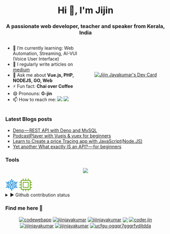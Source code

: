 <h1  align="center">Hi 👋, I'm Jijin</h1>
<h3  align="center">A passionate web developer, teacher and speaker from Kerala, India </h3>

<div style="display:flex;align-items:center;">
  <div style="flex:1;">
    <ul>
      <li>🌱 I’m currently learning: Web Automation, Streaming, AI-VUI (Voice User Interface)</li>
      <li>📝 I regularly write articles on <a href="https://medium.com/codewebapp/">medium</a></li>
      <li>💬 Ask me about <strong>Vue.js, PHP, NODEJS, GO, Web</strong></li>
      <li>⚡ Fun fact: <strong>Chai over Coffee</strong></li>
      <li>😄 Pronouns: <strong>G-jin</strong></li>
      <li>📫 How to reach me: <a href="https://linkedin.com/in/jijinjayakumar" target="blank"><img src="https://img.shields.io/badge/linkedin-%230077B5.svg?&style=for-the-badge&logo=linkedin&logoColor=white"></a> <a href="https://mailhide.io/e/kJ1DC" onclick="mailhidepopup=window.open('https://mailhide.io/e/kJ1DC','mailhidepopup','width=580,height=635'); return false;"><img src="https://img.shields.io/badge/gmail-%23D14836.svg?&style=for-the-badge&logo=gmail&logoColor=white"></a></li>
    </ul>
  </div>
  <div style="flex:1;text-align:center;">
    <a href="https://app.daily.dev/Jijin"><img src="https://api.daily.dev/devcards/457d424467d84d5eafcc1132aa8ad469.png?r=eek" width="200" alt="Jijin Jayakumar's Dev Card"/></a>
  </div>
</div>

  

### Latest Blogs posts

  

<!-- BLOG-POST-LIST:START -->
- [Deno — REST API with Deno and MySQL](https://medium.com/codewebapp/deno-rest-api-with-deno-and-mysql-2fdeb57ef1f8?source=rss----b8757f42a5d3---4)
- [PodcastPlayer with Vuejs &amp; vuex for beginners](https://medium.com/codewebapp/podcastplayer-with-vuejs-vuex-for-beginners-a0e6d02b9528?source=rss----b8757f42a5d3---4)
- [Learn to Create a price Tracing app with JavaScript&lpar;Node.JS&rpar;](https://medium.com/codewebapp/learn-to-create-a-price-tracing-app-with-javascript-node-js-bf4c9b6cc7ec?source=rss----b8757f42a5d3---4)
- [Yet another What exactly IS an API? — for beginners](https://medium.com/codewebapp/yet-another-what-exactly-is-an-api-for-beginners-347e5e4deaef?source=rss----b8757f42a5d3---4)
<!-- BLOG-POST-LIST:END -->

  

### Tools

<p align="center">
  <a href="https://skillicons.dev">
    <img src="https://skillicons.dev/icons?i=php,vue,nodejs,deno,js,ts,nuxtjs,mysql,postgres,mongodb,redis,prisma,firebase,supabase,graphql,tailwind,svelte,express,nestjs,react,laravel,jquery,angular,git,docker,gcp,aws,vscode,electron,go,dart,wasm,solidity,html,css,socket" />
  </a>
</p>

<!--
<p  align="left">

<img  src="https://cdn.jsdelivr.net/gh/devicons/devicon/icons/php/php-original.svg"  alt="php"  width="40"  height="40"/>  <img  src="https://cdn.jsdelivr.net/gh/devicons/devicon/icons/nodejs/nodejs-original-wordmark.svg"  alt="nodejs"  width="40"  height="40"/>  <img  src="https://cdn.jsdelivr.net/gh/devicons/devicon/icons/javascript/javascript-original.svg"  alt="javascript"  width="40"  height="40"/>  <img  src="https://cdn.jsdelivr.net/gh/devicons/devicon/icons/vuejs/vuejs-original.svg"  alt="vuejs"  width="40"  height="40"/><img  src="https://cdn.jsdelivr.net/gh/devicons/devicon/icons/go/go-original.svg"  alt="go"  width="40"  height="40"/><img  src="https://cdn.jsdelivr.net/gh/devicons/devicon/icons/react/react-original-wordmark.svg"  alt="react"  width="40"  height="40"/>  <img  src="https://cdn.jsdelivr.net/gh/devicons/devicon/icons/laravel/laravel-plain-wordmark.svg"  alt="laravel"  width="40"  height="40"/><img  src="https://cdn.jsdelivr.net/gh/devicons/devicon/icons/express/express-original-wordmark.svg"  alt="express"  width="40"  height="40"/>  <img  src="https://cdn.jsdelivr.net/gh/devicons/devicon/icons/adonisjs/adonisjs-original-wordmark.svg"  alt="adonisjs"  width="40"  height="40"/><img  src="https://www.vectorlogo.zone/logos/firebase/firebase-icon.svg"  alt="firebase"  width="40"  height="40"/><img  src="https://www.vectorlogo.zone/logos/git-scm/git-scm-icon.svg"  alt="git"  width="40"  height="40"/>  <img  src="https://cdn.jsdelivr.net/gh/devicons/devicon/icons/docker/docker-original-wordmark.svg"  alt="docker"  width="40"  height="40"/><img  src="https://docs.amplify.aws/assets/logo-dark.svg"  alt="amplify"  width="40"  height="40"/>  <img  src="https://cdn.jsdelivr.net/gh/devicons/devicon/icons/amazonwebservices/amazonwebservices-original-wordmark.svg"  alt="aws"  width="40"  height="40"/>  <img  src="https://cdn.jsdelivr.net/gh/devicons/devicon/icons/backbonejs/backbonejs-original-wordmark.svg"  alt="backbonejs"  width="40"  height="40"/>  <img  src="https://www.vectorlogo.zone/logos/gnu_bash/gnu_bash-icon.svg"  alt="bash"  width="40"  height="40"/>  <img  src="https://raw.githubusercontent.com/gilbarbara/logos/804dc257b59e144eaca5bc6ffd16949752c6f789/logos/bulma.svg"  alt="bulma"  width="40"  height="40"/>  <img  src="https://raw.githubusercontent.com/Hardik0307/Hardik0307/master/assets/canvasjs-charts.svg"  alt="canvasjs"  width="40"  height="40"/>  <img  src="https://www.vectorlogo.zone/logos/apache_cassandra/apache_cassandra-icon.svg"  alt="cassandra"  width="40"  height="40"/>  <img  src="https://www.chartjs.org/media/logo-title.svg"  alt="chartjs"  width="40"  height="40"/>  <img  src="https://cdn.worldvectorlogo.com/logos/codeigniter.svg"  alt="codeigniter"  width="40"  height="40"/>  <img  src="https://raw.githubusercontent.com/devicons/devicon/0d6c64dbbf311879f7d563bfc3ccf559f9ed111c/icons/couchdb/couchdb-original.svg"  alt="couchdb"  width="40"  height="40"/>  <img  src="https://cdn.jsdelivr.net/gh/devicons/devicon/icons/css3/css3-original-wordmark.svg"  alt="css3"  width="40"  height="40"/>  <img  src="https://cdn.jsdelivr.net/gh/devicons/devicon/icons/d3js/d3js-original.svg"  alt="d3js"  width="40"  height="40"/>  <img  src="https://cdn.jsdelivr.net/gh/devicons/devicon/icons/electron/electron-original.svg"  alt="electron"  width="40"  height="40"/>  <img  src="https://www.vectorlogo.zone/logos/figma/figma-icon.svg"  alt="figma"  width="40"  height="40"/>  <img  src="https://www.vectorlogo.zone/logos/pocoo_flask/pocoo_flask-icon.svg"  alt="flask"  width="40"  height="40"/>  <img  src="https://www.vectorlogo.zone/logos/framer/framer-icon.svg"  alt="framer"  width="40"  height="40"/>  <img  src="https://www.vectorlogo.zone/logos/google_cloud/google_cloud-icon.svg"  alt="gcp"  width="40"  height="40"/>  <img  src="https://www.vectorlogo.zone/logos/invisionapp/invisionapp-icon.svg"  alt="invision"  width="40"  height="40"/>  <img  src="https://upload.wikimedia.org/wikipedia/commons/d/d1/Ionic_Logo.svg"  alt="ionic"  width="40"  height="40"/>  <img  src="https://www.vectorlogo.zone/logos/jekyllrb/jekyllrb-icon.svg"  alt="jekyll"  width="40"  height="40"/>  <img  src="https://www.vectorlogo.zone/logos/jenkins/jenkins-icon.svg"  alt="jenkins"  width="40"  height="40"/>  <img  src="https://cdn.jsdelivr.net/gh/devicons/devicon/icons/linux/linux-original.svg"  alt="linux"  width="40"  height="40"/>  <img  src="https://www.vectorlogo.zone/logos/mariadb/mariadb-icon.svg"  alt="mariadb"  width="40"  height="40"/>  <img  src="https://raw.githubusercontent.com/prplx/svg-logos/5585531d45d294869c4eaab4d7cf2e9c167710a9/svg/materialize.svg"  alt="materialize"  width="40"  height="40"/>  <img  src="https://cdn.jsdelivr.net/gh/devicons/devicon/icons/mongodb/mongodb-original-wordmark.svg"  alt="mongodb"  width="40"  height="40"/>  <img  src="https://cdn.jsdelivr.net/gh/devicons/devicon/icons/mysql/mysql-original-wordmark.svg"  alt="mysql"  width="40"  height="40"/>  <img  src="https://raw.githubusercontent.com/detain/svg-logos/780f25886640cef088af994181646db2f6b1a3f8/svg/nativescript.svg"  alt="nativescript"  width="40"  height="40"/>  <img  src="https://cdn.worldvectorlogo.com/logos/nextjs-3.svg"  alt="nextjs"  width="40"  height="40"/>  <img  src="https://cdn.jsdelivr.net/gh/devicons/devicon/icons/nginx/nginx-original.svg"  alt="nginx"  width="40"  height="40"/>  <img  src="https://www.vectorlogo.zone/logos/nuxtjs/nuxtjs-icon.svg"  alt="nuxtjs"  width="40"  height="40"/>  <img  src="https://www.vectorlogo.zone/logos/opencv/opencv-icon.svg"  alt="opencv"  width="40"  height="40"/><img  src="https://cdn.jsdelivr.net/gh/devicons/devicon/icons/postgresql/postgresql-original-wordmark.svg"  alt="postgresql"  width="40"  height="40"/>  <img  src="https://cdn.jsdelivr.net/gh/devicons/devicon/icons/python/python-original.svg"  alt="python"  width="40"  height="40"/>  <img  src="https://www.vectorlogo.zone/logos/rabbitmq/rabbitmq-icon.svg"  alt="rabbitMQ"  width="40"  height="40"/>  <img  src="https://reactnative.dev/img/header_logo.svg"  alt="reactnative"  width="40"  height="40"/>  <img  src="https://raw.githubusercontent.com/bestofjs/bestofjs-webui/8665e8c267a0215f3159df28b33c365198101df5/public/logos/realm.svg"  alt="realm"  width="40"  height="40"/>  <img  src="https://cdn.jsdelivr.net/gh/devicons/devicon/icons/redis/redis-original-wordmark.svg"  alt="redis"  width="40"  height="40"/>  <img  src="https://cdn.jsdelivr.net/gh/devicons/devicon/icons/sass/sass-original.svg"  alt="sass"  width="40"  height="40"/>  <img  src="https://www.vectorlogo.zone/logos/tailwindcss/tailwindcss-icon.svg"  alt="tailwind"  width="40"  height="40"/>  <img  src="https://www.vectorlogo.zone/logos/tensorflow/tensorflow-icon.svg"  alt="tensorflow"  width="40"  height="40"/>  <img  src="https://cdn.jsdelivr.net/gh/devicons/devicon/icons/typescript/typescript-original.svg"  alt="typescript"  width="40"  height="40"/>  <img  src="https://www.vectorlogo.zone/logos/vagrantup/vagrantup-icon.svg"  alt="vagrant"  width="40"  height="40"/><img  src="https://cdn.jsdelivr.net/gh/devicons/devicon/icons/webpack/webpack-original.svg"  alt="webpack"  width="40"  height="40"/></p>
-->
<a  href='https://archiveprogram.github.com/'>
<img  src='https://raw.githubusercontent.com/acervenky/animated-github-badges/master/assets/acbadge.gif'  width='40'  height='40'></a>  <a  href='https://docs.github.com/en/developers'><img  src='https://raw.githubusercontent.com/acervenky/animated-github-badges/master/assets/devbadge.gif'  width='40'  height='40'></a>

<details>
<summary>▶️ Github contribution status</summary>
<p  style="display:flex;">
<img  align="left"  src="https://github-readme-stats.vercel.app/api/top-langs/?username=jijinjayakumar&layout=compact&hide=html"  alt="jijinjayakumar"  height="200"  width="300"  style="flex: 1.3344;"/>
&nbsp;<img  align="center"  src="https://github-readme-stats.vercel.app/api?username=jijinjayakumar&show_icons=true"  alt="jijinjayakumar"  height="200"  width="300"  style="flex: 1.3345;"/>
</p>
</details> 

### Find me here 👣
<p  align="center">
<a  href="https://medium.com/codewebapp"  target="blank"><img  align="center"  src="https://img.shields.io/badge/medium-%2312100E.svg?&style=for-the-badge&logo=medium&logoColor=white"  alt="codewebapp"  /></a>
<a  href="https://linkedin.com/in/jijinjayakumar"  target="blank"><img  align="center"  src="https://img.shields.io/badge/linkedin-%230077B5.svg?&style=for-the-badge&logo=linkedin&logoColor=white"  alt="jijinjayakumar"  /></a>
<a  href="https://dev.to/jijinjayakumar"  target="blank"><img  align="center"  src="https://img.shields.io/badge/DEV.TO-%230A0A0A.svg?&style=for-the-badge&logo=dev-dot-to&logoColor=white"  alt="jijinjayakumar"  /></a>
<a  href="https://stackoverflow.com/users/6643554"  target="blank"><img  align="center"  src="https://img.shields.io/badge/stackoverflow-orange?&style=for-the-badge&logo=stackoverflow&logoColor=white"  /></a>
<a  href="https://instagram.com/coder.jin"  target="blank"><img  align="center"  src="https://cdn.jsdelivr.net/npm/simple-icons@3.0.1/icons/instagram.svg"  alt="coder.jin"  height="30"  width="30"  /></a>
<a  href="https://codepen.io/jijinjayakumar"  target="blank"><img  align="center"  src="https://cdn.jsdelivr.net/npm/simple-icons@3.0.1/icons/codepen.svg"  alt="jijinjayakumar"  height="30"  width="30"  /></a>
<a  href="https://twitter.com/jijinjayakumar"  target="blank"><img  align="center"  src="https://cdn.jsdelivr.net/npm/simple-icons@3.0.1/icons/twitter.svg"  alt="jijinjayakumar"  height="30"  width="30"  /></a>
<a  href="https://www.youtube.com/c/ucfgu-ogqqr7gggrfyditdda"  target="blank"><img  align="center"  src="https://cdn.jsdelivr.net/npm/simple-icons@3.0.1/icons/youtube.svg"  alt="ucfgu-ogqqr7gggrfyditdda"  height="30"  width="30"  /></a>
</p>
